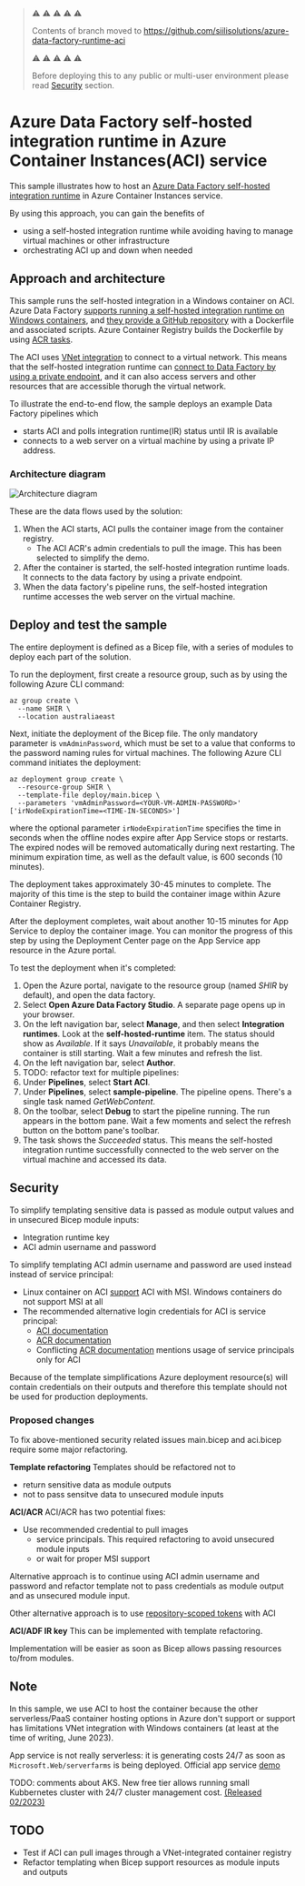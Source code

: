 > :warning: :warning: :warning: :warning: :warning:
> 
> Contents of branch moved to https://github.com/siilisolutions/azure-data-factory-runtime-aci
>
> :warning: :warning: :warning: :warning: :warning:
> 
> Before deploying this to any public or multi-user environment please read [Security](#Security) section.

# Azure Data Factory self-hosted integration runtime in Azure Container Instances(ACI) service

This sample illustrates how to host an [Azure Data Factory self-hosted integration runtime](https://docs.microsoft.com/azure/data-factory/concepts-integration-runtime) in Azure Container Instances service.

By using this approach, you can gain the benefits of 
* using a self-hosted integration runtime while avoiding having to manage virtual machines or other infrastructure
* orchestrating ACI up and down when needed

## Approach and architecture

This sample runs the self-hosted integration in a Windows container on ACI. Azure Data Factory [supports running a self-hosted integration runtime on Windows containers](https://docs.microsoft.com/azure/data-factory/how-to-run-self-hosted-integration-runtime-in-windows-container), and [they provide a GitHub repository](https://github.com/Azure/Azure-Data-Factory-Integration-Runtime-in-Windows-Container) with a Dockerfile and associated scripts. Azure Container Registry builds the Dockerfile by using [ACR tasks](https://docs.microsoft.com/azure/container-registry/container-registry-tasks-overview).

The ACI uses [VNet integration](https://learn.microsoft.com/en-us/azure/container-instances/container-instances-vnet) to connect to a virtual network. This means that the self-hosted integration runtime can [connect to Data Factory by using a private endpoint](https://docs.microsoft.com/azure/data-factory/data-factory-private-link), and it can also access servers and other resources that are accessible thorugh the virtual network.

To illustrate the end-to-end flow, the sample deploys an example Data Factory pipelines which
* starts ACI and polls integration runtime(IR) status until IR is available 
* connects to a web server on a virtual machine by using a private IP address.

### Architecture diagram

![Architecture diagram](architecture-diagram.png)

These are the data flows used by the solution:

1. When the ACI starts, ACI pulls the container image from the container registry.
    - The ACI ACR's admin credentials to pull the image. This has been selected to simplify the demo.
1. After the container is started, the self-hosted integration runtime loads. It connects to the data factory by using a private endpoint.
1. When the data factory's pipeline runs, the self-hosted integration runtime accesses the web server on the virtual machine.

## Deploy and test the sample

The entire deployment is defined as a Bicep file, with a series of modules to deploy each part of the solution.

To run the deployment, first create a resource group, such as by using the following Azure CLI command:

```azurecli
az group create \
  --name SHIR \
  --location australiaeast
```

Next, initiate the deployment of the Bicep file. The only mandatory parameter is `vmAdminPassword`, which must be set to a value that conforms to the password naming rules for virtual machines. The following Azure CLI command initiates the deployment:

```azurecli
az deployment group create \
  --resource-group SHIR \
  --template-file deploy/main.bicep \
  --parameters 'vmAdminPassword=<YOUR-VM-ADMIN-PASSWORD>' ['irNodeExpirationTime=<TIME-IN-SECONDS>']
```

where the optional parameter `irNodeExpirationTime` specifies the time in seconds when the offline nodes expire after App Service stops or restarts. The expired nodes will be removed automatically during next restarting. The minimum expiration time, as well as the default value, is 600 seconds (10 minutes).

The deployment takes approximately 30-45 minutes to complete. The majority of this time is the step to build the container image within Azure Container Registry.

After the deployment completes, wait about another 10-15 minutes for App Service to deploy the container image. You can monitor the progress of this step by using the Deployment Center page on the App Service app resource in the Azure portal.

To test the deployment when it's completed:

1. Open the Azure portal, navigate to the resource group (named *SHIR* by default), and open the data factory.
1. Select **Open Azure Data Factory Studio**. A separate page opens up in your browser.
1. On the left navigation bar, select **Manage**, and then select **Integration runtimes**. Look at the **self-hosted-runtime** item. The status should show as *Available*. If it says *Unavailable*, it probably means the container is still starting. Wait a few minutes and refresh the list.
1. On the left navigation bar, select **Author**.
1. TODO: refactor text for multiple pipelines:
  1. Under **Pipelines**, select **Start ACI**.
1. Under **Pipelines**, select **sample-pipeline**. The pipeline opens. There's a single task named *GetWebContent*.
1. On the toolbar, select **Debug** to start the pipeline running. The run appears in the bottom pane. Wait a few moments and select the refresh button on the bottom pane's toolbar.
1. The task shows the *Succeeded* status. This means the self-hosted integration runtime successfully connected to the web server on the virtual machine and accessed its data.

## Security

To simplify templating sensitive data is passed as module output values and in unsecured Bicep module inputs:
* Integration runtime key
* ACI admin username and password

To simplify templating ACI admin username and password are used instead instead of service principal:
* Linux container on ACI [support](https://learn.microsoft.com/en-us/azure/container-instances/using-azure-container-registry-mi)  ACI with MSI. Windows containers do not support MSI at all
* The recommended alternative login credentials for ACI is service principal:
  * [ACI documentation](https://learn.microsoft.com/en-us/azure/container-instances/container-instances-using-azure-container-registry)
  * [ACR documentation](https://learn.microsoft.com/en-us/azure/container-registry/container-registry-auth-service-principal)
  * Conflicting [ACR documentation](https://learn.microsoft.com/en-us/azure/container-registry/container-registry-auth-aci) mentions usage of service principals only for ACI

Because of the template simplifications Azure deployment resource(s) will contain credentials on their outputs and therefore this template should not be used for production deployments.

### Proposed changes

To fix above-mentioned security related issues main.bicep and aci.bicep require some major refactoring.

**Template refactoring**
Templates should be refactored not to
* return sensitive data as module outputs
* not to pass sensitve data to unsecured module inputs

**ACI/ACR**
ACI/ACR has two potential fixes:
* Use recommended credential to pull images
  * service principals. This required refactoring to avoid unsecured module inputs
  * or wait for proper MSI support

Alternative approach is to continue using ACI admin username and password and refactor template not to pass credentials as module output and as unsecured module input.

Other alternative approach is to use [repository-scoped tokens](https://learn.microsoft.com/en-gb/azure/container-registry/container-registry-repository-scoped-permissions) with ACI

**ACI/ADF IR key**
This can be implemented with template refactoring. 

Implementation will be easier as soon as Bicep allows passing resources to/from modules.

## Note

In this sample, we use ACI to host the container because the other serverless/PaaS container hosting options in Azure don't support or support has limitations VNet integration with Windows containers (at least at the time of writing, June 2023).

App service is not really serverless: it is generating costs 24/7 as soon as `Microsoft.Web/serverfarms` is being deployed. Official app service [demo](https://github.com/Azure-Samples/azure-data-factory-runtime-app-service)

TODO: comments about AKS. New free tier allows running small Kubbernetes cluster with 24/7 cluster management cost. [(Released 02/2023)](https://techcommunity.microsoft.com/t5/apps-on-azure-blog/azure-kubernetes-service-free-tier-and-standard-tier/ba-p/3731432)

## TODO

* Test if ACI can pull images through a VNet-integrated container registry
* Refactor templating when Bicep support resources as module inputs and outputs

